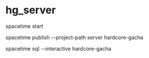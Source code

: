 # hg_server

spacetime start

spacetime publish --project-path server hardcore-gacha

spacetime sql --interactive hardcore-gacha